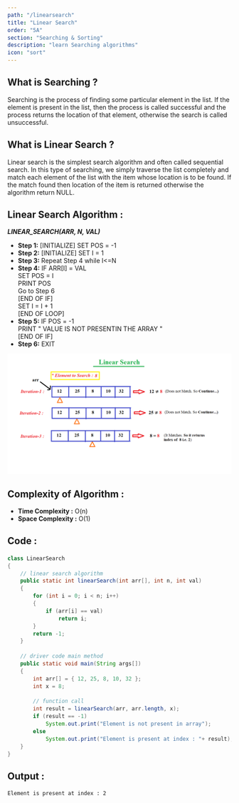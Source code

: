 ```yaml
---
path: "/linearsearch"
title: "Linear Search"
order: "5A"
section: "Searching & Sorting"
description: "learn Searching algorithms"
icon: "sort"
---
```


## **What is Searching ?**

Searching is the process of finding some particular element in the list. If the element is present in the list, then the process is called successful and the process returns the location of that element, otherwise the search is called unsuccessful.

## **What is Linear Search ?**

Linear search is the simplest search algorithm and often called sequential search. In this type of searching, we simply traverse the list completely and match each element of the list with the item whose location is to be found. If the match found then location of the item is returned otherwise the algorithm return NULL.

## **Linear Search Algorithm :**

***LINEAR_SEARCH(ARR, N, VAL)***

- **Step 1:** [INITIALIZE] SET POS = -1
- **Step 2:** [INITIALIZE] SET I = 1
- **Step 3:** Repeat Step 4 while I<=N
- **Step 4:** IF ARR[I] = VAL
<br> SET POS = I
<br> PRINT POS
<br> Go to Step 6
<br> [END OF IF]
<br> SET I = I + 1
<br> [END OF LOOP]
- **Step 5:** IF POS = -1
<br> PRINT " VALUE IS NOT PRESENTIN THE ARRAY "
<br> [END OF IF]
- **Step 6:** EXIT

![linear-search](./images/linear-search.png)

## **Complexity of Algorithm :**

- **Time Complexity :** O(n)
- **Space Complexity :** O(1)

## **Code :**

```java
class LinearSearch
{
    // linear search algorithm 
    public static int linearSearch(int arr[], int n, int val)
    {
        for (int i = 0; i < n; i++)
        {
            if (arr[i] == val)
                return i;
        }
        return -1;
    }
 
    // driver code main method
    public static void main(String args[])
    {
        int arr[] = { 12, 25, 8, 10, 32 };
        int x = 8;
 
        // function call
        int result = linearSearch(arr, arr.length, x);
        if (result == -1)
            System.out.print("Element is not present in array");
        else
            System.out.print("Element is present at index : "+ result);
    }
}
```

## **Output :**

```
Element is present at index : 2
```